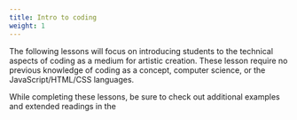 ```yaml
---
title: Intro to coding
weight: 1
---
```

The following lessons will focus on introducing students to the technical aspects of coding as a medium for artistic creation. These lesson require no previous knowledge of coding as a concept, computer science, or the JavaScript/HTML/CSS languages.

While completing these lessons, be sure to check out additional examples and extended readings in the
